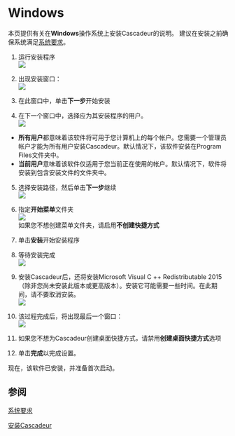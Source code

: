 # Windows

本页提供有关在**Windows**操作系统上安装Cascadeur的说明。
建议在安装之前确保系统满足[系统要求](./SystemRequirements.md)。

1. 运行安装程序  
![](https://cascadeur.com/images/category/2020/07/27/c217b018af7b2e7ab78ecd96bcfbd179.gif)

2. 出现安装窗口：  
![](https://cascadeur.com/images/category/2020/07/27/8754af9c5d53b4bed1fc097a3cfcd5dc.jpg)

3. 在此窗口中，单击**下一步**开始安装

4. 在下一个窗口中，选择应为其安装程序的用户。  
![](https://cascadeur.com/images/category/2020/07/27/11e05d65cb848467810cd97f79b88748.jpg)
- **所有用户**都意味着该软件将可用于您计算机上的每个帐户。您需要一个管理员帐户才能为所有用户安装Cascadeur。默认情况下，该软件安装在Program Files文件夹中。
- **当前用户**意味着该软件仅适用于您当前正在使用的帐户。默认情况下，软件将安装到包含安装文件的文件夹中。

5. 选择安装路径，然后单击**下一步**继续  
![](https://cascadeur.com/images/category/2020/07/27/47d23b257c5f9cb0db797601c0694ca3.jpg)

6. 指定**开始菜单**文件夹  
![](https://cascadeur.com/images/category/2020/07/27/3a4361850fd78bf85625d28437b25743.jpg)  
如果您不想创建菜单文件夹，请启用**不创建快捷方式**

7. 单击**安装**开始安装程序

8. 等待安装完成  
![](https://cascadeur.com/images/category/2020/07/27/1bf6717e5fd5a191ca9c4da04eb213ab.jpg)

9. 安装Cascadeur后，还将安装Microsoft Visual C ++ Redistributable 2015（除非您尚未安装此版本或更高版本）。安装它可能需要一些时间。在此期间，请不要取消安装。  
![](https://cascadeur.com/images/category/2020/07/27/5683ec667d4259cf45941fcbd0d4c987.png)

10. 该过程完成后，将出现最后一个窗口：  
![](https://cascadeur.com/images/category/2020/07/27/7b2de3fbf1e3f7a46d224742ee55c377.jpg)

11. 如果您不想为Cascadeur创建桌面快捷方式，请禁用**创建桌面快捷方式**选项

12. 单击**完成**以完成设置。

现在，该软件已安装，并准备首次启动。


## 参阅

[系统要求](SystemRequirements.md)

[安装Cascadeur](Installation.md)

